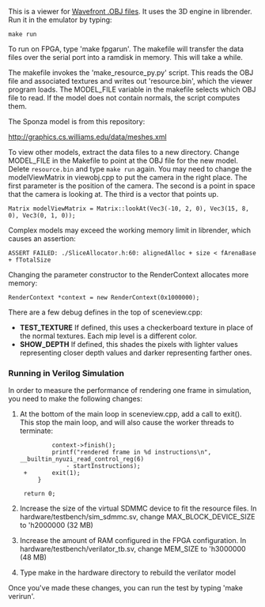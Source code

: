 This is a viewer for [Wavefront .OBJ files](http://en.wikipedia.org/wiki/Wavefront_.obj_file). 
It uses the 3D engine in librender. Run it in the emulator by typing:

    make run

To run on FPGA, type 'make fpgarun'. The makefile will transfer the data files 
over the serial port into a ramdisk in memory. This will take a while.

The makefile invokes the 'make_resource_py.py' script. This reads the OBJ file 
and associated textures and writes out 'resource.bin', which the viewer program
loads. The MODEL_FILE variable in the makefile selects which OBJ file to read. 
If the model does not contain normals, the script computes them.

The Sponza model is from this repository:

http://graphics.cs.williams.edu/data/meshes.xml

To view other models, extract the data files to a new directory.  Change 
MODEL_FILE in the Makefile to point at the OBJ file for the new model. 
Delete `resource.bin` and type `make run` again. You may need to change the 
modelViewMatrix in viewobj.cpp to put the camera in the right place.
The first parameter is the position of the camera.  The second is a point in
space that the camera is looking at. The third is a vector that points up.

    Matrix modelViewMatrix = Matrix::lookAt(Vec3(-10, 2, 0), Vec3(15, 8, 0), Vec3(0, 1, 0));

Complex models may exceed the working memory limit in librender, which  
causes an assertion:

    ASSERT FAILED: ./SliceAllocator.h:60: alignedAlloc + size < fArenaBase + fTotalSize

Changing the parameter constructor to the RenderContext allocates more 
memory:

    RenderContext *context = new RenderContext(0x1000000);

There are a few debug defines in the top of sceneview.cpp:
- **TEST_TEXTURE** If defined, this uses a checkerboard texture in place 
of the normal textures. Each mip level is a different color. 
- **SHOW_DEPTH** If defined, this shades the pixels with lighter values 
representing closer depth values and darker representing farther ones.

### Running in Verilog Simulation

In order to measure the performance of rendering one frame in simulation, you need to make
the following changes:

1. At the bottom of the main loop in sceneview.cpp, add a call to exit(). This stop the main
loop, and will also cause the worker threads to terminate:

         		context->finish();
         		printf("rendered frame in %d instructions\n", __builtin_nyuzi_read_control_reg(6) 
         			- startInstructions);
        +		exit(1);
         	}
 	
     	return 0;

2. Increase the size of the virtual SDMMC device to fit the resource files. In hardware/testbench/sim_sdmmc.sv,
change MAX_BLOCK_DEVICE_SIZE to 'h2000000 (32 MB)

3. Increase the amount of RAM configured in the FPGA configuration. In hardware/testbench/verilator_tb.sv,
change MEM_SIZE to 'h3000000 (48 MB)

4. Type make in the hardware directory to rebuild the verilator model

Once you've made these changes, you can run the test by typing 'make verirun'.

